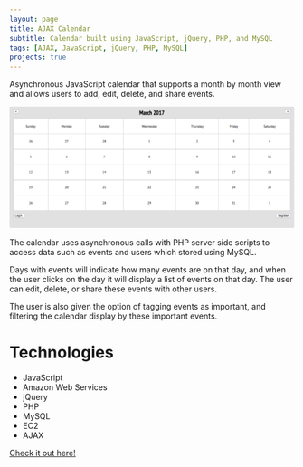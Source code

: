 ```yaml
---
layout: page
title: AJAX Calendar
subtitle: Calendar built using JavaScript, jQuery, PHP, and MySQL 
tags: [AJAX, JavaScript, jQuery, PHP, MySQL]
projects: true
---
```

Asynchronous JavaScript calendar that supports a month by month view and allows users to add, edit, delete, and share events. 

![Calendar Image](/img/calendarOne.png)

The calendar uses asynchronous calls with PHP server side scripts to access data such as events and users which stored using MySQL. 

Days with events will indicate how many events are on that day, and when the user clicks on the day it will display a list of events on that day. The user can edit, delete, or share these events with other users. 

The user is also given the option of tagging events as important, and filtering the calendar display by these important events. 

# Technologies

* JavaScript
* Amazon Web Services
* jQuery
* PHP
* MySQL
* EC2
* AJAX

[Check it out here!](https://github.com/Punsach/Ajax-Calendar)
